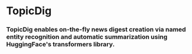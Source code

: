 # TopicDig

### TopicDig enables on-the-fly news digest creation via named entity recognition and automatic summarization using HuggingFace's transformers library.

